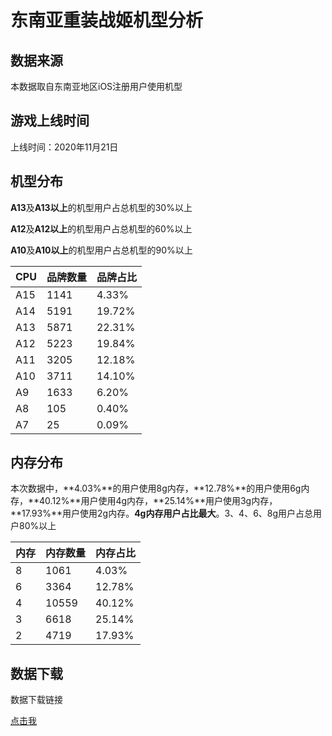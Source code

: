 # 东南亚重装战姬机型分析

## 数据来源

本数据取自东南亚地区iOS注册用户使用机型

## 游戏上线时间

上线时间：2020年11月21日

## 机型分布

**A13**及**A13以上**的机型用户占总机型的30%以上

**A12**及**A12以上**的机型用户占总机型的60%以上

**A10**及**A10以上**的机型用户占总机型的90%以上

| CPU | 品牌数量 | 品牌占比 |
|-----|----------|----------|
| A15 | 1141     | 4.33%    |
| A14 | 5191     | 19.72%   |
| A13 | 5871     | 22.31%   |
| A12 | 5223     | 19.84%   |
| A11 | 3205     | 12.18%   |
| A10 | 3711     | 14.10%   |
| A9  | 1633     | 6.20%    |
| A8  | 105      | 0.40%    |
| A7  | 25       | 0.09%    |

## 内存分布

本次数据中，**4.03%**的用户使用8g内存，**12.78%**的用户使用6g内存，**40.12%**用户使用4g内存，**25.14%**用户使用3g内存，**17.93%**用户使用2g内存。**4g内存用户占比最大**。3、4、6、8g用户占总用户80%以上

| 内存 | 内存数量 | 内存占比 |
|------|----------|----------|
| 8    | 1061     | 4.03%    |
| 6    | 3364     | 12.78%   |
| 4    | 10559    | 40.12%   |
| 3    | 6618     | 25.14%   |
| 2    | 4719     | 17.93%   |

## 数据下载

数据下载链接

[点击我](https://qaq.com/static/G1/%E5%9C%B0%E5%8C%BA%E6%9C%BA%E5%9E%8B%E6%95%B0%E6%8D%AE/%E4%B8%9C%E5%8D%97%E4%BA%9AiOS%E9%87%8D%E8%A3%85%E6%88%98%E5%A7%AC%E6%9C%BA%E5%9E%8B.xlsx?download=true)
